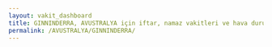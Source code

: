 ```yaml
---
layout: vakit_dashboard
title: GINNINDERRA, AVUSTRALYA için iftar, namaz vakitleri ve hava durumu - ilçe/eyalet seç
permalink: /AVUSTRALYA/GINNINDERRA/
---
```


<script type="text/javascript">
  var GLOBAL_COUNTRY = 'AVUSTRALYA';
  var GLOBAL_CITY = 'GINNINDERRA';
  var GLOBAL_STATE = '';
  var lat = 72;
  var lon = 21;
</script>
